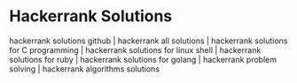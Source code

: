 # Hackerrank Solutions

hackerrank solutions github | hackerrank all solutions | hackerrank solutions for C programming | hackerrank solutions for linux shell | hackerrank solutions for ruby | hackerrank solutions for golang | hackerrank problem solving | hackerrank algorithms solutions
